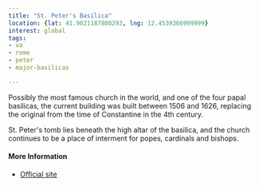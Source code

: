 ```yaml
---
title: "St. Peter's Basilica"
location: {lat: 41.9021187880293, lng: 12.4539366999999}
interest: global
tags:
- va
- rome
- peter
- major-basilicas

---
```



Possibly the most famous church in the world, and one of the four papal basilicas, the current building was built between 1506 and 1626, replacing the original from the time of Constantine in the 4th century.

St. Peter's tomb lies beneath the high altar of the basilica, and the church continues to be a place of interment for popes, cardinals and bishops.

#### More Information

* [Official site](https://www.basilicasanpietro.va/en.html)





